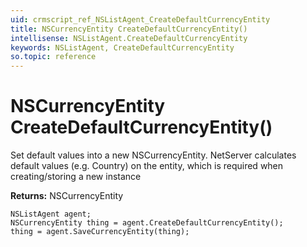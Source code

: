 ```yaml
---
uid: crmscript_ref_NSListAgent_CreateDefaultCurrencyEntity
title: NSCurrencyEntity CreateDefaultCurrencyEntity()
intellisense: NSListAgent.CreateDefaultCurrencyEntity
keywords: NSListAgent, CreateDefaultCurrencyEntity
so.topic: reference
---
```


# NSCurrencyEntity CreateDefaultCurrencyEntity()
	  
Set default values into a new NSCurrencyEntity.
NetServer calculates default values (e.g. Country) on the entity, which is required when creating/storing a new instance
	  
**Returns:** NSCurrencyEntity

```crmscript
NSListAgent agent;
NSCurrencyEntity thing = agent.CreateDefaultCurrencyEntity();
thing = agent.SaveCurrencyEntity(thing);
```


